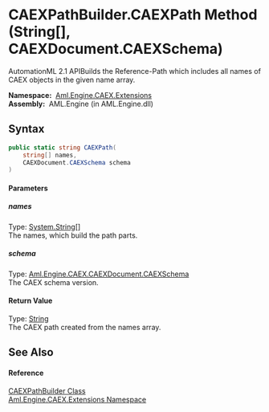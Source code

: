 CAEXPathBuilder.CAEXPath Method (String[], CAEXDocument.CAEXSchema)
===================================================================
AutomationML 2.1 APIBuilds the Reference-Path which includes all names of CAEX objects in the given name array.

  **Namespace:**  [Aml.Engine.CAEX.Extensions][1]  
  **Assembly:**  AML.Engine (in AML.Engine.dll)

Syntax
------

```csharp
public static string CAEXPath(
	string[] names,
	CAEXDocument.CAEXSchema schema
)
```

#### Parameters

##### *names*
Type: [System.String][2][]  
The names, which build the path parts.

##### *schema*
Type: [Aml.Engine.CAEX.CAEXDocument.CAEXSchema][3]  
The CAEX schema version.

#### Return Value
Type: [String][2]  
 The CAEX path created from the names array. 

See Also
--------

#### Reference
[CAEXPathBuilder Class][4]  
[Aml.Engine.CAEX.Extensions Namespace][1]  

[1]: ../README.md
[2]: https://docs.microsoft.com/dotnet/api/system.string
[3]: ../../Aml.Engine.CAEX/CAEXDocument_CAEXSchema/README.md
[4]: README.md
[5]: https://www.automationml.org
[6]: ../../icons/logoShade.png
